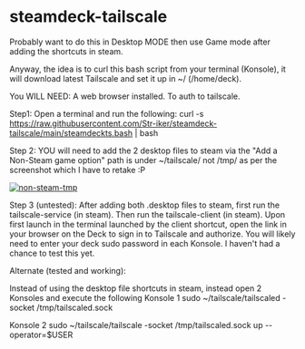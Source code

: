 # steamdeck-tailscale
Probably want to do this in Desktop MODE then use Game mode after adding the shortcuts in steam.

Anyway, the idea is to curl this bash script from your terminal (Konsole), it will download latest Tailscale and set it up in ~/ (/home/deck).

You WILL NEED:
A web browser installed. To auth to tailscale.

Step1:
Open a terminal and run the following:
curl -s https://raw.githubusercontent.com/Str-iker/steamdeck-tailscale/main/steamdeckts.bash | bash

Step 2:
YOU will need to add the 2 desktop files to steam via the "Add a Non-Steam game option" path is under ~/tailscale/ not /tmp/ as per the screenshot which I have to retake :P

<a href="https://imgbb.com/"><img src="https://i.ibb.co/Pj0RTtn/non-steam-tmp.png" alt="non-steam-tmp" border="0"></a>

Step 3 (untested):
After adding both .desktop files to steam, first run the tailscale-service (in steam). Then run the tailscale-client (in steam). Upon first launch in the terminal launched by the client shortcut, open the link in your browser on the Deck to sign in to Tailscale and authorize. You will likely need to enter your deck sudo password in each Konsole. I haven't had a chance to test this yet.

Alternate (tested and working):

Instead of using the desktop file shortcuts in steam, instead open 2 Konsoles and execute the following
Konsole 1
sudo ~/tailscale/tailscaled -socket /tmp/tailscaled.sock

Konsole 2
sudo ~/tailscale/tailscale -socket /tmp/tailscaled.sock up --operator=$USER